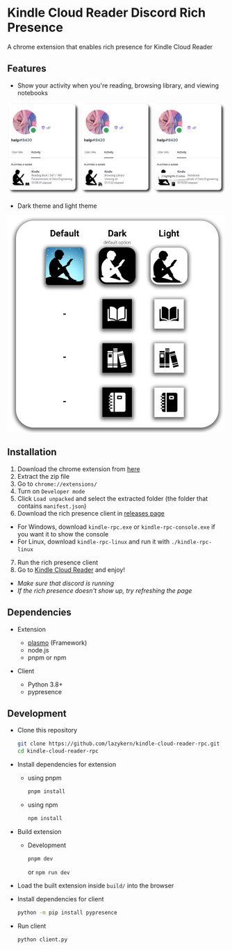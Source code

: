 # Kindle Cloud Reader Discord Rich Presence

A chrome extension that enables rich presence for Kindle Cloud Reader

## Features

- Show your activity when you're reading, browsing library, and viewing notebooks

![RPC Demo](./assets/demo-full.png)

- Dark theme and light theme

![Icon Demo](./assets/demo-icons.png)

## Installation

1. Download the chrome extension from [here](https://github.com/lazykern/kindle-cloud-reader-rpc/releases/latest/download/kindle-rpc-extension.zip)
2. Extract the zip file
3. Go to `chrome://extensions/`
4. Turn on `Developer mode`
5. Click `Load unpacked` and select the extracted folder (the folder that contains `manifest.json`)
6. Download the rich presence client in [releases page](https://github.com/lazykern/kindle-cloud-reader-rpc/releases/)
- For Windows, download `kindle-rpc.exe` or `kindle-rpc-console.exe` if you want it to show the console
- For Linux, download `kindle-rpc-linux` and run it with `./kindle-rpc-linux`
7. Run the rich presence client
8. Go to [Kindle Cloud Reader](https://read.amazon.com/) and enjoy!
- *Make sure that discord is running*
- *If the rich presence doesn't show up, try refreshing the page*

## Dependencies

- Extension
  - [plasmo](https://docs.plasmo.com/) (Framework)
  - node.js
  - pnpm or npm

- Client
  - Python 3.8+
  - pypresence


## Development

- Clone this repository

  ```bash
  git clone https://github.com/lazykern/kindle-cloud-reader-rpc.git
  cd kindle-cloud-reader-rpc
  ```

- Install dependencies for extension

  - using pnpm

    ```bash
    pnpm install
    ```

  - using npm

    ```bash
    npm install
    ```

- Build extension

  - Development

    ```bash
    pnpm dev
    ```

    or `npm run dev`

- Load the built extension inside `build/` into the browser

- Install dependencies for client

  ```bash
  python -m pip install pypresence
  ```

- Run client

  ```bash
  python client.py
  ```
